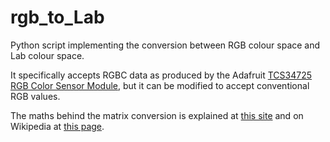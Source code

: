 # rgb_to_Lab
Python script implementing the conversion between RGB colour space and Lab colour space.

It specifically accepts RGBC data as produced by the Adafruit [TCS34725 RGB Color Sensor Module](https://learn.adafruit.com/adafruit-color-sensors/overview), but it can be modified to accept conventional RGB values.

The maths behind the matrix conversion is explained at [this site](http://www.brucelindbloom.com/index.html?Eqn_RGB_XYZ_Matrix.html) and on Wikipedia at [this page](https://en.wikipedia.org/wiki/CIELAB_color_space).
